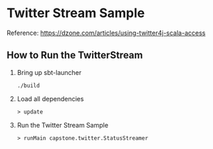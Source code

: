 # Twitter Stream Sample
Reference: https://dzone.com/articles/using-twitter4j-scala-access

## How to Run the TwitterStream
1. Bring up sbt-launcher
    ```
    ./build
    ```
2. Load all dependencies
    ```
    > update
    ```
3. Run the Twitter Stream Sample
    ```
    > runMain capstone.twitter.StatusStreamer
    ```